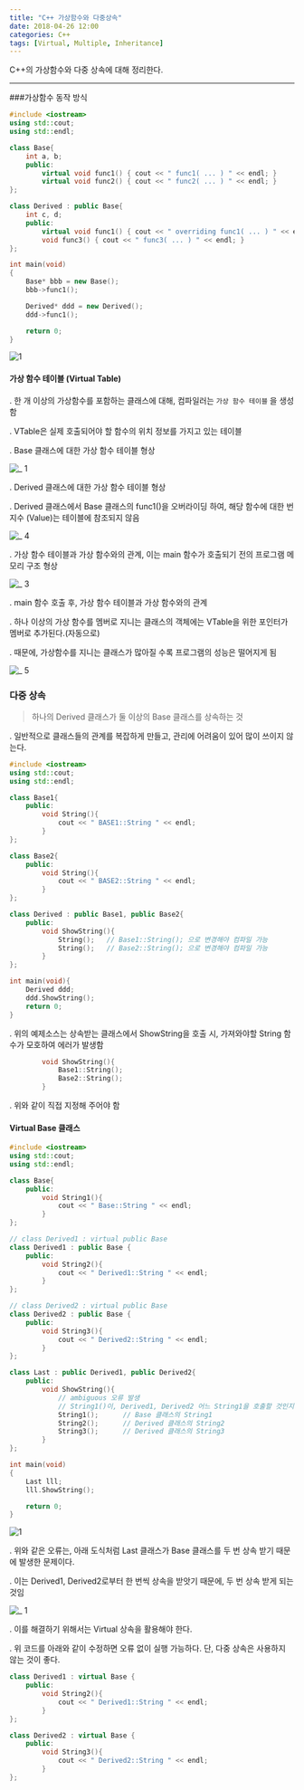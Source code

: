 ```yaml
---
title: "C++ 가상함수와 다중상속"
date: 2018-04-26 12:00
categories: C++
tags: [Virtual, Multiple, Inheritance]
---
```


C++의 가상함수와 다중 상속에 대해 정리한다.

------

###가상함수 동작 방식

```c++
#include <iostream>
using std::cout;
using std::endl;

class Base{
    int a, b;
    public:
        virtual void func1() { cout << " func1( ... ) " << endl; }
        virtual void func2() { cout << " func2( ... ) " << endl; }
};

class Derived : public Base{
    int c, d;
    public:
        virtual void func1() { cout << " overriding func1( ... ) " << endl; }
        void func3() { cout << " func3( ... ) " << endl; }        
};

int main(void)
{
    Base* bbb = new Base();
    bbb->func1();

    Derived* ddd = new Derived();
    ddd->func1();

    return 0;
}
```

![1](https://user-images.githubusercontent.com/29933947/39279152-44a442d8-4932-11e8-9bb5-f9d35ea0a019.png)



#### 가상 함수 테이블 (Virtual Table)

  . 한 개 이상의 가상함수를 포함하는 클래스에 대해, 컴파일러는 `가상 함수 테이블` 을 생성함

  . VTable은 실제 호출되어야 할 함수의 위치 정보를 가지고 있는 테이블



  . Base 클래스에 대한 가상 함수 테이블 형상

![_ 1](https://user-images.githubusercontent.com/29933947/39279872-a186a2bc-4936-11e8-921a-594355511a69.png)



  . Derived 클래스에 대한 가상 함수 테이블 형상

  . Derived 클래스에서 Base 클래스의 func1()을 오버라이딩 하여, 해당 함수에 대한 번지수 (Value)는 테이블에 참조되지 않음

![_ 4](https://user-images.githubusercontent.com/29933947/39279885-bba7dee0-4936-11e8-861a-6dc6eb523302.png)





   . 가상 함수 테이블과 가상 함수와의 관계, 이는 main 함수가 호출되기 전의 프로그램 메모리 구조 형상

![_ 3](https://user-images.githubusercontent.com/29933947/39279871-a15d9cfa-4936-11e8-93fa-8cc957f1df06.png)



  . main 함수 호출 후, 가상 함수 테이블과 가상 함수와의 관계

  .  하나 이상의 가상 함수를 멤버로 지니는 클래스의 객체에는 VTable을 위한 포인터가 멤버로 추가된다.(자동으로)

  .  때문에, 가상함수를 지니는 클래스가 많아질 수록 프로그램의 성능은 떨어지게 됨

![_ 5](https://user-images.githubusercontent.com/29933947/39289578-b16fe07c-4967-11e8-87f3-f81c9fc0324b.png)





### 다중 상속

> 하나의 Derived 클래스가 둘 이상의 Base 클래스를 상속하는 것

  . 일반적으로 클래스들의 관계를 복잡하게 만들고, 관리에 어려움이 있어 많이 쓰이지 않는다.

```c++
#include <iostream>
using std::cout;
using std::endl;

class Base1{
    public:
        void String(){
            cout << " BASE1::String " << endl;
        }
};

class Base2{
    public:
        void String(){
            cout << " BASE2::String " << endl;
        }
};

class Derived : public Base1, public Base2{
    public:
        void ShowString(){
            String();   // Base1::String(); 으로 변경해야 컴파일 가능
            String();   // Base2::String(); 으로 변경해야 컴파일 가능
        }
};

int main(void){
    Derived ddd;
    ddd.ShowString();
    return 0;
}
```

  . 위의 예제소스는 상속받는 클래스에서 ShowString을 호출 시, 가져와야할 String 함수가 모호하여 에러가 발생함

```c++
        void ShowString(){
            Base1::String();
            Base2::String();
        }
```

  .  위와 같이 직접 지정해 주어야 함



#### Virtual Base 클래스

```c++
#include <iostream>
using std::cout;
using std::endl;

class Base{
    public:
        void String1(){
            cout << " Base::String " << endl;
        }
};

// class Derived1 : virtual public Base
class Derived1 : public Base {
    public:
        void String2(){
            cout << " Derived1::String " << endl;
        }
};

// class Derived2 : virtual public Base
class Derived2 : public Base {
    public:
        void String3(){
            cout << " Derived2::String " << endl;
        }
};

class Last : public Derived1, public Derived2{
    public:
        void ShowString(){
          	// ambiguous 오류 발생
            // String1()이, Derived1, Derived2 어느 String1을 호출할 것인지 모름
            String1();      // Base 클래스의 String1
            String2();      // Derived 클래스의 String2
            String3();      // Derived 클래스의 String3
        }
};

int main(void)
{
    Last lll;
    lll.ShowString();

    return 0;
}
```

![1](https://user-images.githubusercontent.com/29933947/39310620-d3396d66-49a5-11e8-8ba5-34fb9d304cfd.png)



  . 위와 같은 오류는, 아래 도식처럼  Last 클래스가 Base 클래스를 두 번 상속 받기 때문에 발생한 문제이다.

  . 이는 Derived1, Derived2로부터 한 번씩 상속을 받앗기 때문에, 두 번 상속 받게 되는 것임



![_ 1](https://user-images.githubusercontent.com/29933947/39310121-9313bc6a-49a4-11e8-9944-c7434d79abac.png)



  . 이를 해결하기 위해서는 Virtual 상속을 활용해야 한다.

  . 위 코드를 아래와 같이 수정하면 오류 없이 실행 가능하다. 단, 다중 상속은 사용하지 않는 것이 좋다.

```c++
class Derived1 : virtual Base {
    public:
        void String2(){
            cout << " Derived1::String " << endl;
        }
};

class Derived2 : virtual Base {
    public:
        void String3(){
            cout << " Derived2::String " << endl;
        }
};
```

